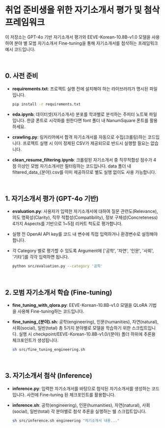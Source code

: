 # 취업 준비생을 위한 자기소개서 평가 및 첨삭 프레임워크
이 저장소는 GPT-4o 기반 자기소개서 평가와 EEVE-Korean-10.8B-v1.0 모델을 사용하여 분야 별 모범 자기소개서 Fine-tuning을 통해 자기소개서를 첨삭하는 프레임워크 예시 코드입니다.

</br>

## 0. 사전 준비
- **requirements.txt**: 프로젝트 실행 전에 설치해야 하는 라이브러리가 명시된 파일입니다.  
  ```bash
  pip install -r requirements.txt
  ```

- **eda.ipynb**: 데이터셋(자기소개서) 분포를 학과별로 분석하는 주피터 노트북 파일입니다. 한글 폰트로 시각화를 원한다면 font 폴더 내 NanumSquare 폰트를 활용하세요.
- **crawling.py**: 링커리어에서 합격 자기소개서를 자동으로 수집(크롤링)하는 코드입니다. 프로젝트 실행 시 이미 정제된 CSV가 제공되므로 반드시 실행할 필요는 없습니다.
- **clean_resume_filtering.ipynb**: 크롤링된 자기소개서 중 직무적합성 점수가 4점 이상인 모범 자기소개서만 필터링하는 코드입니다. data 폴더 내 filtered_data_{분야}.csv를 이미 제공하므로 별도 실행 없이도 사용 가능합니다.

</br>

## 1. 자기소개서 평가 (GPT-4o 기반)
- **evaluation.py**:
사용자가 입력한 자기소개서에 대하여 질문 관련도(Relevance), 의도 명확성(Clarity), 직무 적합성(Compatibility), 정보 구체성(Concreteness) 4가지 Aspects를 기반으로 1~5점 리커트 척도로 평가합니다.
- 실행 전 OpenAI API key를 코드 내 변수에 직접 입력하거나 환경변수로 설정해야 합니다.
- 각 Category 별로 평가할 수 있도록 Argument에 ['공학', '자연', '인문', '사회', '기타']를 각각 입력하면 됩니다.

  ```bash
  python src/evaluation.py --category '공학'
  ```

</br>

## 2. 모범 자기소개서 학습 (Fine-tuning)
- **fine_tuning_with_qlora.py**: EEVE-Korean-10.8B-v1.0 모델을 QLoRA 기법을 사용해 Fine-tuning하는 코드입니다.

- **fine_tuning_{분야}.sh**:
공학(engineering), 인문(humanities), 자연(natural), 사회(social), 일반(total) 총 5가지 분야별로 모델을 학습하기 위한 스크립트입니다.
실행 시 checkpoint/EEVE-Korean-10.8B-v1.0/{분야} 폴더 하위에 추론용 체크포인트가 생성됩니다.
  ```bash
  sh src/fine_tuning_engineering.sh
  ```

</br>

## 3. 자기소개서 첨삭 (Inference)
- **inference.py**:
입력한 자기소개서를 바탕으로 첨삭된 자기소개서를 생성하는 코드입니다.
사전에 Fine-tuning 된 체크포인트를 활용합니다.

- **inference.sh**:
공학(engineering), 인문(humanities), 자연(natural), 사회(social), 일반(total) 각 분야별로 첨삭 추론을 실행하는 쉘 스크립트입니다.
  ```bash
  sh src/inference.sh engineering "자기소개서 내용..."
  ```




